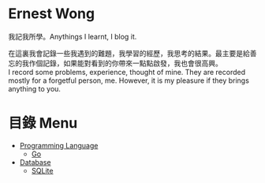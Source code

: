 # Ernest Wong
我記我所學。Anythings I learnt, I blog it. 

在這裏我會記錄一些我遇到的難題，我學習的經歷，我思考的結果。最主要是給善忘的我作個記錄，如果能對看到的你帶來一點點啟發，我也會很高興。  
I record some problems, experience, thought of mine. They are recorded mostly for a forgetful person, me. However, it is my pleasure if they brings anything to you.

# 目錄 Menu
* [Programming Language]()
	* [Go]()
* [Database]()
	* [SQLite]()